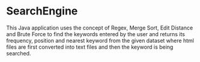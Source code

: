 # SearchEngine
This Java application uses the concept of Regex, Merge Sort, Edit Distance and Brute Force to find the keywords entered by the user and returns its frequency, position and nearest keyword from the given dataset where html files are first converted into text files and then the keyword is being searched.
